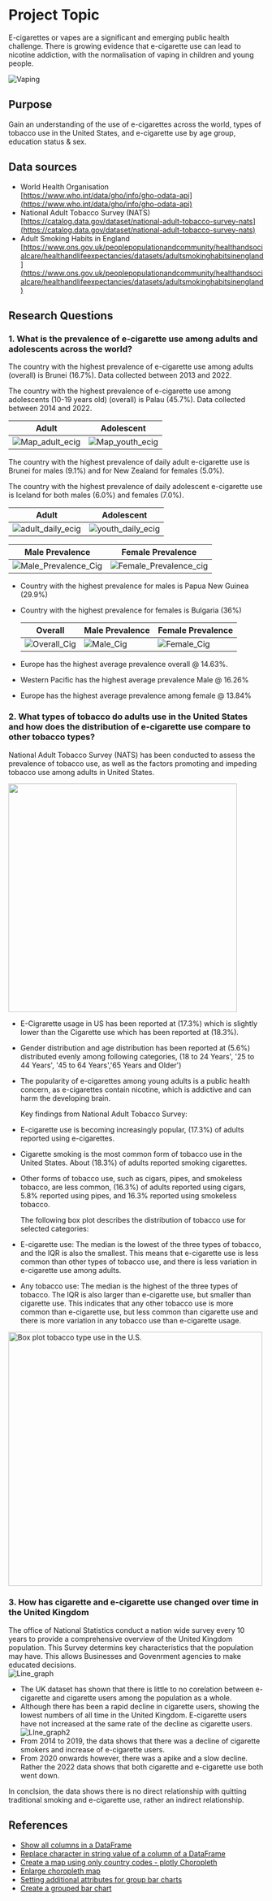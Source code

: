 # Project Topic

E-cigarettes or vapes are a significant and emerging public health challenge. There is growing evidence that e-cigarette use can lead to nicotine addiction, with the normalisation of vaping in children and young people.

![Vaping](Project_1/Output_Files/vape.jpg)

## Purpose

Gain an understanding of the use of e-cigarettes across the world, types of tobacco use in the United States, and e-cigarette use by age group, education status & sex.

## Data sources

* World Health Organisation</br>[https://www.who.int/data/gho/info/gho-odata-api](https://www.who.int/data/gho/info/gho-odata-api)
* National Adult Tobacco Survey (NATS)</br>[https://catalog.data.gov/dataset/national-adult-tobacco-survey-nats](https://catalog.data.gov/dataset/national-adult-tobacco-survey-nats)
* Adult Smoking Habits in England</br>[https://www.ons.gov.uk/peoplepopulationandcommunity/healthandsocialcare/healthandlifeexpectancies/datasets/adultsmokinghabitsinengland](https://www.ons.gov.uk/peoplepopulationandcommunity/healthandsocialcare/healthandlifeexpectancies/datasets/adultsmokinghabitsinengland)

## Research Questions

### 1. What is the prevalence of e-cigarette use among adults and adolescents across the world?

   The country with the highest prevalence of e-cigarette use among adults (overall) is Brunei (16.7%). Data collected between 2013 and 2022.

   The country with the highest prevalence of e-cigarette use among adolescents (10-19 years old) (overall) is Palau (45.7%). Data collected between 2014 and 2022.

   Adult | Adolescent
   --- | ---
   ![Map_adult_ecig](Project_1/Output_Files/Current_adult_ecig_use.png) | ![Map_youth_ecig](Project_1/Output_Files/Current_youth_ecig_use.png)

   The country with the highest prevalence of daily adult e-cigarette use is Brunei for males (9.1%) and for New Zealand for females (5.0%).

   The country with the highest prevalence of daily adolescent e-cigarette use is Iceland for both males (6.0%) and females (7.0%).

   Adult | Adolescent
   --- | ---
   ![adult_daily_ecig](Project_1/Output_Files/WHO_adult_curr_use.png) | ![youth_daily_ecig](Project_1/Output_Files/WHO_youth_curr_use.png)

   Male Prevalence | Female Prevalence
   --- | ---
   ![Male_Prevalence_Cig](Project_1/Output_Files/Prevalence%20of%20Female%20Smoking.png) | ![Female_Prevalence_cig](Project_1/Output_Files/Prevalence%20of%20Male%20Smoking.png)

* Country with the highest prevalence for males is Papua New Guinea (29.9%)
* Country with the highest prevalence for females is Bulgaria (36%)

   Overall | Male Prevalence | Female Prevalence
   --- | --- | ----
   ![Overall_Cig](Project_1/Output_Files/Overall.png)|![Male_Cig](Project_1/Output_Files/Male.png)|![Female_Cig](Project_1/Output_Files/Female.png)

* Europe has the highest average prevalence overall @ 14.63%.
* Western Pacific has the highest average prevalence Male @ 16.26%
* Europe has the highest average prevalence among female @ 13.84%

### 2. What types of tobacco do adults use in the United States and how does the distribution of e-cigarette use compare to other tobacco types?

   National Adult Tobacco Survey (NATS) has been conducted to assess the prevalence of tobacco use, as well as the factors promoting and impeding tobacco use among adults in United States.

<img src= "Project_1/Output_Files/Average Adult Tobacco Usage according to the type in United States.png" width='450'>
   
   

* E-Cigrarette usage in US has been reported at (17.3%) which is slightly lower than the Cigarette use which has been reported at (18.3%).

* Gender distribution and age distribution has been reported at (5.6%) distributed evenly among following categories,
   (18 to 24 Years', '25 to 44 Years', '45 to 64 Years','65 Years and Older')

* The popularity of e-cigarettes among young adults is a public health concern, as e-cigarettes contain nicotine, which is addictive and can harm the developing brain.

   

   Key findings from National Adult Tobacco Survey:

* E-cigarette use is becoming increasingly popular, (17.3%) of adults reported using e-cigarettes.
* Cigarette smoking is the most common form of tobacco use in the United States. About (18.3%) of adults reported smoking cigarettes.
* Other forms of tobacco use, such as cigars, pipes, and smokeless tobacco, are less common, (16.3%) of adults reported using cigars, 5.8% reported using pipes, and 16.3% reported using smokeless tobacco.

   The following box plot describes the distribution of tobacco use for selected categories:

* E-cigarette use: The median is the lowest of the three types of tobacco, and the IQR is also the smallest. This means that e-cigarette use is less common than other types of tobacco use, and there is less variation in e-cigarette use among adults.

* Any tobacco use:  The median is the highest of the three types of tobacco. The IQR is also larger than e-cigarette use, but smaller than cigarette use. This indicates that any other tobacco use is more common than e-cigarette use, but less common than cigarette use and there is more variation in any tobacco use than e-cigarette usage. 

<img src="Project_1/Output_Files/Distribution%20of%20Tobacco%20Use%20for%20Selected%20Types%20of%20Tobacco%20in%20US.png" width="500" alt="Box plot tobacco type use in the U.S." />


### 3. How has cigarette and e-cigarette use changed over time in the United Kingdom 

   The office of National Statistics conduct a nation wide survey every 10 years to provide a comprehensive overview of the United Kingdom population. This Survey determins key characteristics that the population may have. This allows Businesses and Govenrment agencies to make educated decisions.  
   ![Line_graph](Project_1/Output_Files/E_cig_vs_cig_users.png) 
   * The UK dataset has shown that there is little to no corelation between e-cigarette and cigarette users among the population as a whole. 
   * Although there has been a rapid decline in cigarette users, showing the lowest numbers of all time in the United Kingdom. E-cigarette users have not increased at the same rate of the decline as cigarette users.  
![LIne_graph2](Project_1/Output_Files/25_34_ecig_vs_cig.png) 
* From 2014 to 2019, the data shows that there was a decline of cigarette smokers and increase of e-cigarette users. 
* From 2020 onwards however, there was a apike and a slow decline. Rather the 2022 data shows that both cigarette and e-cigarette use both went down. 

In conclsion, the data shows there is no direct relationship with quitting traditional smoking and e-cigarette use, rather an indirect relationship.

## References

* [Show all columns in a DataFrame](https://saturncloud.io/blog/python-spyder-display-all-columns-of-a-pandas-dataframe-in-describe/#:~:text=To%20display%20all%20columns%2C%20you,there%20are%20in%20the%20DataFrame.&text=Now%2C%20when%20you%20use%20the,all%20columns%20will%20be%20displayed.)
* [Replace character in string value of a column of a DataFrame](https://www.quora.com/How-do-you-delete-quotes-and-double-quotes-from-DataFrame-Python-regex-pandas-dataframe-development)
* [Create a map using only country codes - plotly Choropleth](https://plotly.com/python/choropleth-maps/)
* [Enlarge choropleth map](https://stackoverflow.com/questions/63466163/how-to-enlarge-geographic-map-in-python-plotly-choropleth-plot)
* [Setting additional attributes for group bar charts](https://matplotlib.org/stable/gallery/lines_bars_and_markers/barchart.html)
* [Create a grouped bar chart](https://www.geeksforgeeks.org/create-a-grouped-bar-plot-in-matplotlib/)
